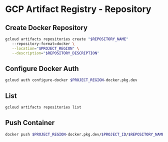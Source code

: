 # GCP Artifact Registry - Repository

## Create Docker Repository

```bash
gcloud artifacts repositories create "$REPOSITORY_NAME"
   --repository-format=docker \
   --location="$PROJECT_REGION" \
   --description="$REPOSITORY_DESCRIPTION"
```

## Configure Docker Auth

```bash
gcloud auth configure-docker $PROJECT_REGION-docker.pkg.dev
```

## List

```bash
gcloud artifacts repositories list
```

## Push Container

```bash
docker push $PROJECT_REGION-docker.pkg.dev/$PROJECT_ID/$REPOSITORY_NAME/$IMAGE_NAME:$IMAGE_TAG
```
